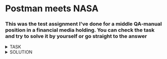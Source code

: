 # Postman meets NASA  

<picture>
 <source media="(prefers-color-scheme: dark)" srcset="[YOUR-DARKMODE-IMAGE](https://scontent.ffru8-1.fna.fbcdn.net/v/t1.6435-9/102279727_3549640171717361_7718063278953332736_n.jpg?_nc_cat=110&ccb=1-7&_nc_sid=973b4a&_nc_ohc=a9XVQekx0AoAX-eGpNa&_nc_ht=scontent.ffru8-1.fna&oh=00_AfC_7rWdY92t36wm7LB4rRD2Q6CT19XFQYA2j4lcvAe-nw&oe=63EB6A30)">
 <source media="(prefers-color-scheme: light)" srcset="[YOUR-LIGHTMODE-IMAGE](https://scontent.ffru8-1.fna.fbcdn.net/v/t1.6435-9/102279727_3549640171717361_7718063278953332736_n.jpg?_nc_cat=110&ccb=1-7&_nc_sid=973b4a&_nc_ohc=a9XVQekx0AoAX-eGpNa&_nc_ht=scontent.ffru8-1.fna&oh=00_AfC_7rWdY92t36wm7LB4rRD2Q6CT19XFQYA2j4lcvAe-nw&oe=63EB6A30)">
</picture>

### This was the test assignment I've done for a middle QA-manual position in a financial media holding. You can check the task and try to solve it by yourself or go straight to the answer

<details><summary>TASK</summary>
<p>

The task should be completed using Postman with NASA open API  

https://api.nasa.gov/

You will need to find some Mars Rover Photos queries
1. Make a query with «Querying by Earth date» using 21.01.2022
2. Pass  the id of the second photo into Postman environment variable using JSON parsing

The solution should contain the query URL and the JS code for passing the variable

</p>
</details>

<details><summary>SOLUTION</summary>
<p>

1. https://api.nasa.gov/mars-photos/api/v1/rovers/curiosity/photos?earth_date=2022-01-21&api_key={{apiKey}}

Inside the Postman environment we create the variable apiKey that contains the API Key we recieve after 
registration on NASA API website. Recieved API Key should be passed into environment over the apiKey variable

2. 
  ```
  var jsonData = JSON.parse(responseBody);
  postman.setEnvironmentVariable("secondPhotoId", jsonData.photos[1].id)
  ```

In the body of GET query we find the list with all photos and pass the id of the second element from the list 
into the environment variable 

</p>
</details>
